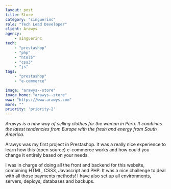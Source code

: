 ```yaml
---
layout: post
title: Store
category: "singuerinc"
role: "Tech Lead Developer"
client: Arawys
agency:
    - singuerinc
tech:
    - "prestashop"
    - "php"
    - "html5"
    - "css3"
    - "js"
tags:
    - "prestashop"
    - "e-commerce"

image: "arawys--store"
image_home: "arawys--store"
www: "https://www.arawys.com"
more: ""
priority: 'priority-2'
---
```


_Arawys is a new way of selling clothes for the woman in Per&uacute;. It combines the latest tendencies from Europe with the fresh and energy from South America._

Arawys was my first project in Prestashop. It was a really nice experience to learn how this (open source) e-commerce works and how could you change it entirely based on your needs.

I was in charge of doing all the front and backend for this website, combining HTML, CSS3, Javascript and PHP. It was a nice challenge to deal with all those payments methods! I have also set up all environments, servers, deploys, databases and backups.
